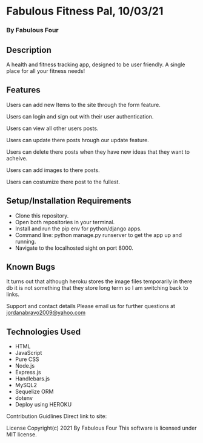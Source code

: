 # Fabulous Fitness Pal, 10/03/21

### By Fabulous Four 

## Description

A health and fitness tracking app, designed to be user friendly. A single place for all your fitness needs!

## Features

Users can add new Items to the site through the form feature.

Users can login and sign out with their user authentication.

Users can view all other users posts.

Users can update there posts hrough our update feature.

Users can delete there posts when they have new ideas that they want to acheive.

Users can add images to there posts.

Users can costumize there post to the fullest.

## Setup/Installation Requirements

- Clone this repository.
- Open both repositories in your terminal.
- Install and run the pip env for python/django apps.
- Command line: python manage.py runserver to get the app up and running.
- Navigate to the localhosted sight on port 8000.

## Known Bugs
It turns out that although heroku stores the image files temporarily in there db it is not something that they store long term so I am switching back to links.

Support and contact details
Please email us for further questions at jordanabravo2009@yahoo.com

## Technologies Used
- HTML
- JavaScript
- Pure CSS
- Node.js
- Express.js
- Handlebars.js
- MySQL2
- Sequelize ORM
- dotenv
- Deploy using HEROKU


Contribution Guidlines
Direct link to site:

License
Copyright(c) 2021 By Fabulous Four This software is licensed under MIT license.
